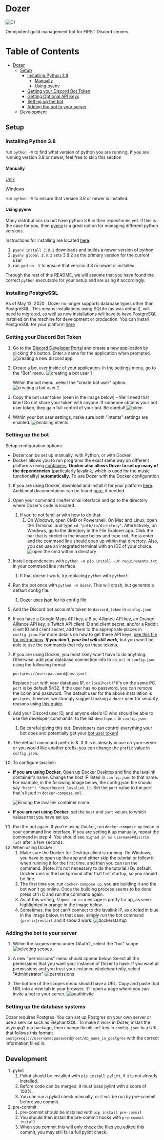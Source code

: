 # Dozer
![CI](https://github.com/FRCDiscord/Dozer/workflows/CI/badge.svg)

Omnipotent guild management bot for FIRST Discord servers

Table of Contents
=================

   * [Dozer](#dozer)
      * [Setup](#setup)
         * [Installing Python 3.8](#installing-python-38)
            * [Manually](#manually)
            * [Using pyenv](#using-pyenv)
         * [Getting your Discord Bot Token](#getting-your-discord-bot-token)
         * [Getting Optional API Keys](tokenInstructions.md)
         * [Setting up the bot](#setting-up-the-bot)
         * [Adding the bot to your server](#adding-the-bot-to-your-server)
      * [Development](#development)

## Setup

### Installing Python 3.8

run `python -V` to find what version of python you are running. If you are running version 3.8 or newer, feel free to skip this section

#### Manually

[Unix](https://docs.python.org/3/using/unix.html?highlight=install)

[Windows](https://docs.python.org/3/using/windows.html)

run `python -V` to ensure that version 3.8 or newer is installed. 

#### Using pyenv

Many distributions do not have python 3.8 in their repositories yet. If this is the case for you, then [pyenv](https://github.com/pyenv/pyenv) is a great option for managing different python versions.

Instructions for installing are located [here](https://github.com/pyenv/pyenv-installer).

1. `pyenv install 3.8.2` downloads and builds a newer version of python
2. `pyenv global 3.8.2` sets 3.8.2 as the primary version for the current user
3. run `python -V` to ensure that version 3.8 or newer is installed. 

Through the rest of this README, we will assume that you have found the correct `python` executable for your setup and are using it accordingly.

### Installing PostgreSQL

As of May 13, 2020 , Dozer no longer supports database types other than PostgreSQL. This means installations using SQLite
(as was default), will need to migrated, as well as new installations will have to have PostgreSQL installed on the 
machine for development or production. You can install PostgreSQL for your platform [here](https://www.postgresql.org/download/)

### Getting your Discord Bot Token

1. Go to the [Discord Developer Portal](https://discordapp.com/developers/applications/me) and create a new application by clicking the button. Enter a name for the application when prompted.
    ![creating a new discord app](static/newapp.png)

2. Create a bot user inside of your application. 
   In the settings menu, go to the "Bot" menu.
   ![creating a bot user 1](static/createbot1.png)
   
   Within the bot menu, select the "create bot user" option.
   ![creating a bot user 2](static/createbot2.png)

3. Copy the bot user token (seen in the image below) - We'll need that later!
   Do not share your token with anyone. If someone obtains your bot user token, they gain full control of your bot. Be careful!
   ![token](static/tokens.png)

4. Within your bot user settings, make sure both "intents" settings are enabled.
   ![enabling intents](static/intents.png)


### Setting up the bot

Setup configuration options:
- Dozer can be set up manually, with Python, or with Docker. 
- Docker allows you to run programs the exact same way on different platforms using [containers](https://www.docker.com/resources/what-container). **Docker also allows Dozer to set up many of the dependencies** (particularly lavalink, which is used for the music functionality) **automatically.** To use Dozer with the Docker configuration

1. If you are using Docker, download and install it for your platform [here](https://www.docker.com/products/docker-desktop). Additional documentation can be found [here](https://docs.docker.com/desktop/), if needed.

2. Open your command line/terminal interface and go to the directory where Dozer's code is located.
   1. If you're not familiar with how to do that:
      1. On Windows, open CMD or Powershell. On Mac and Linux, open the Terminal. and type `cd "path/to/directory"`.
         Alternatively, on Windows, go to the directory in the File Explorer app. Click the bar that is circled in the image below and type `cmd`. Press enter and the command line should open up within that directory. Also, you can use an integrated terminal with an IDE of your choice.
         ![open the cmd within a directory](static/fileExplorerBar.png)

3. Install dependencies with `python -m pip install -Ur requirements.txt` in your command line interface.
   1. If that doesn't work, try replacing `python` with `python3`.

4. Run the bot once with `python -m dozer`. This will crash, but generate a default config file.
   1. Dozer uses [json](http://www.json.org/) for its config file

5. Add the Discord bot account's token to `discord_token` in `config.json`

6. If you have a Google Maps API key, a Blue Alliance API key, an Orange Alliance API key, a Twitch API client ID and client secret, and/or a Reddit client ID and client secret, add them to the appropriate places in `config.json`. For more details on how to get these API keys, [see this file for instructions](tokenInstructions.md). ***If you don't, your bot will still work,*** but you won't be able to use the commands that rely on these tokens.

7. If you are using Docker, you most likely won't have to do anything. Otherwise, add your database connection info to `db_url` in `config.json` using the following format:
    
   ```postgres://user:password@host:port```
    
   Replace `host` with your database IP, or `localhost` if it's on the same PC. `port` is by default 5432. If the user has no password, you can remove the colon and password. The default user for the above installation is `postgres`, however we strongly suggest making a `dozer` user for security reasons using [this guide](https://www.postgresql.org/docs/current/app-createuser.html).

8. Add your Discord user ID, and anyone else's ID who should be able to use the developer commands, to the list `developers` in `config.json`
   1. Be careful giving this out. Developers can control everything your bot does and potentially get your [bot user token!](#getting-your-discord-bot-token)

9. The default command prefix is &. If this is already in use on your server or you would like another prefix, you can change the `prefix` value in `config.json`.

10. To configure lavalink:
* **If you are using Docker,** Open up Docker Desktop and find the lavalink container's name. Change the host IP listed in `config.json` to that name. For example, in the following image below, the config.json file should say `"host": "dozerRecent_lavalink_1"`. Set the `port` value to the port that's listed in `docker-compose.yml`.
   
   ![Finding the lavalink container name](static/containerNames.png)

* **If you are not using Docker**, set the `host` and `port` values to which values that you have set up.

11. Run the bot again. If you're using Docker, run `docker-compose up` twice in your command line interface. If you are setting it up manually, repeat the command in step 4. You should see `Signed in as username#discrim (id)` after a few seconds.
12. When using Docker:
    1. Make sure the Docker for Desktop client is running. On Windows, you have to open up the app and either skip the tutorial or follow it when running it for the first time, and then you can run the command. (Note: it's not necessary to do the tutorial.) By default, Docker runs in the background after that first startup, so you should be fine.
    2. The first time you run `docker-compose up`, you are building it and the bot won't go online. Once the building process seems to be done, press ctrl+C and run the command again.
    3. As of this writing, `Signed in as` message is pretty far up, as seen highlighted in orange in the image below.
    4. Sometimes, the bot can't connect to the lavalink IP, as circled in blue in the image below. In that case, simply run the bot command `{prefix}restart` and it should work.
![dockerstartup](static/dockerstartup.png)

### Adding the bot to your server

1. Within the scopes menu under OAuth2, select the "bot" scope
   ![selecting scopes](static/invite1_scopes.png)

2. A new "permissions" menu should appear below. Select all the permissions that you want your instance of Dozer to have. If you want all permissions and you trust your instance wholeheartedly, select "Administrator"
   ![permissions](static/invite2_permissions.png)

3. The bottom of the scopes menu should have a URL. Copy and paste that URL into a new tab in your browser. It'll open a page where you can invite a bot to your server.
   ![oauthInvite](static/invite3_oauthurl.png)

### Setting up the database systems
Dozer requires Postgres. You can set up Postgres on your own server or use a service such as ElephantSQL. To make it work in Dozer, 
install the psycopg2 pip package, then change the `db_url` key in `config.json` to a URL that follows this format: 
`postgresql://username:password@host/db_name_in_postgres` with the correct information filled in.

## Development

1. pylint
   1. Pylint should be installed with ```pip install pylint```, if it is not already installed. 
   2. Before code can be merged, it must pass pylint with a score of 100%. 
   3. You can run a pylint check manually, or it will be run by pre-commit before you commit.
2. pre-commit
   1. pre-commit should be installed with ```pip install pre-commit```
   2. You should then install the pre-commit hooks with ```pre-commit install```
   3. When you commit this will only check the files you edited this commit, you may still fail a full pylint check. 
